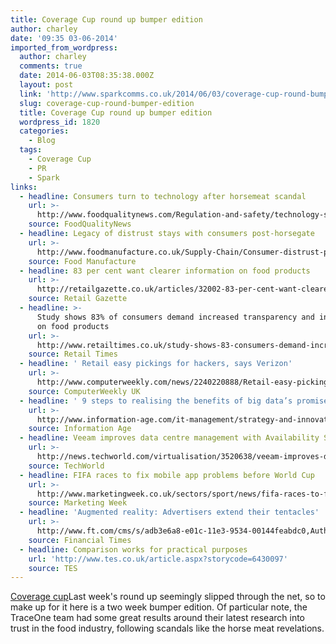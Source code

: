 ```yaml
---
title: Coverage Cup round up bumper edition
author: charley
date: '09:35 03-06-2014'
imported_from_wordpress:
  author: charley
  comments: true
  date: 2014-06-03T08:35:38.000Z
  layout: post
  link: 'http://www.sparkcomms.co.uk/2014/06/03/coverage-cup-round-bumper-edition/'
  slug: coverage-cup-round-bumper-edition
  title: Coverage Cup round up bumper edition
  wordpress_id: 1820
  categories:
    - Blog
  tags:
    - Coverage Cup
    - PR
    - Spark
links:
  - headline: Consumers turn to technology after horsemeat scandal
    url: >-
      http://www.foodqualitynews.com/Regulation-and-safety/technology-smart-phone-horsemeat-transparency-labelling
    source: FoodQualityNews
  - headline: Legacy of distrust stays with consumers post-horsegate
    url: >-
      http://www.foodmanufacture.co.uk/Supply-Chain/Consumer-distrust-persists-after-horsegate
    source: Food Manufacture
  - headline: 83 per cent want clearer information on food products
    url: >-
      http://retailgazette.co.uk/articles/32002-83-per-cent-want-clearer-information-on-food-products
    source: Retail Gazette
  - headline: >-
      Study shows 83% of consumers demand increased transparency and information
      on food products
    url: >-
      http://www.retailtimes.co.uk/study-shows-83-consumers-demand-increased-transparency-information-food-products/
    source: Retail Times
  - headline: ' Retail easy pickings for hackers, says Verizon'
    url: >-
      http://www.computerweekly.com/news/2240220888/Retail-easy-pickings-for-hackers-says-Verizon
    source: ComputerWeekly UK
  - headline: ' 9 steps to realising the benefits of big data’s promise'
    url: >-
      http://www.information-age.com/it-management/strategy-and-innovation/123458030/9-steps-realising-benefits-big-datas-promise
    source: Information Age
  - headline: Veeam improves data centre management with Availability Suite
    url: >-
      http://news.techworld.com/virtualisation/3520638/veeam-improves-data-centre-management-with-availability-suite/
    source: TechWorld
  - headline: FIFA races to fix mobile app problems before World Cup
    url: >-
      http://www.marketingweek.co.uk/sectors/sport/news/fifa-races-to-fix-mobile-app-problems-before-world-cup/4010538.article
    source: Marketing Week
  - headline: 'Augmented reality: Advertisers extend their tentacles'
    url: >-
      http://www.ft.com/cms/s/adb3e6a8-e01c-11e3-9534-00144feabdc0,Authorised=false.html?_i_location=http%3A%2F%2Fwww.ft.com%2Fcms%2Fs%2F0%2Fadb3e6a8-e01c-11e3-9534-00144feabdc0.html%3Fsiteedition%3Duk&siteedition=uk&_i_referer=#axzz33UnQ2Wsz
    source: Financial Times
  - headline: Comparison works for practical purposes
    url: 'http://www.tes.co.uk/article.aspx?storycode=6430097'
    source: TES
---
```

[Coverage cup](Coverage-cup-167x300.jpg)Last week's round up seemingly slipped through the net, so to make up for it here is a two week bumper edition. Of particular note, the TraceOne team had some great results around their latest research into trust in the food industry, following scandals like the horse meat revelations.
